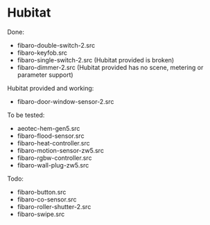 # Hubitat

Done:
- fibaro-double-switch-2.src
- fibaro-keyfob.src
- fibaro-single-switch-2.src (Hubitat provided is broken)
- fibaro-dimmer-2.src (Hubitat provided has no scene, metering or parameter support)

Hubitat provided and working:
- fibaro-door-window-sensor-2.src

To be tested:
- aeotec-hem-gen5.src
- fibaro-flood-sensor.src
- fibaro-heat-controller.src
- fibaro-motion-sensor-zw5.src
- fibaro-rgbw-controller.src
- fibaro-wall-plug-zw5.src

Todo:
- fibaro-button.src
- fibaro-co-sensor.src
- fibaro-roller-shutter-2.src
- fibaro-swipe.src

